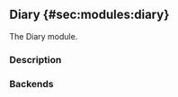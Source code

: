 ## Diary {#sec:modules:diary}

The Diary module.

### Description

<!-- Description of the module -->

### Backends

<!-- Backends the module supports including links to external resources -->


